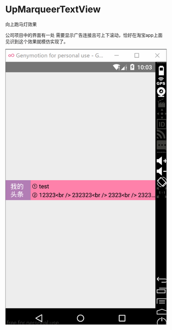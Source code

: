 # UpMarqueerTextView
向上跑马灯效果

公司项目中的界面有一处 需要显示广告连接且可上下滚动，恰好在淘宝app上面见识到这个效果就模仿实现了。

![](https://github.com/jacky1234/UpMarqueerTextView-master/blob/master/raw/demo.gif) 